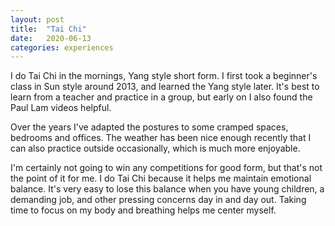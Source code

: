 ```yaml
---
layout: post
title:  "Tai Chi"
date:   2020-06-13
categories: experiences
---
```


I do Tai Chi in the mornings, Yang style short form. I first took a beginner's class in Sun style around 2013, and learned the Yang style later. It's best to learn from a teacher and practice in a group, but early on I also found the Paul Lam videos helpful.

Over the years I've adapted the postures to some cramped spaces, bedrooms and offices. The weather has been nice enough recently that I can also practice outside occasionally, which is much more enjoyable.

I'm certainly not going to win any competitions for good form, but that's not the point of it for me. I do Tai Chi because it helps me maintain emotional balance. It's very easy to lose this balance when you have young children, a demanding job, and other pressing concerns day in and day out. Taking time to focus on my body and breathing helps me center myself.
